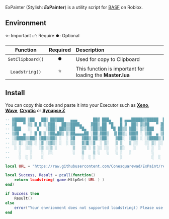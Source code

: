 ExPainter (Stylish: ***Ex*Painter**) is a utility script for [BASF](https://www.roblox.com/games/4435144047 "BASF") on Roblox.

## Environment
⭐: Important
✅: Require
⏺️: Optional

|  Function | Required |          Description                 |
| :--------------:  | :--: | :----------------------------- |
|  `SetClipboard()` | ⏺️ | Used for copy to Clipboard |
|  `Loadstring()`     | ⭐ | This function is important for loading the **Master.lua**  |


## Install
You can copy this code and paste it into your Executor such as **[Xeno](https://www.xeno.now/ "Xeno")**, **[Wave](https://www.getwave.gg/ "Wave")**, **[Cryptic](https://getcryptic.net/ "Cryptic")** or **[Synapse Z](https://synapsez.net/ "Synapse Z")**

```lua
-- ▓█████ ▒██   ██▒ ██▓███   ▄▄▄       ██▓ ███▄    █ ▄▄▄█████▓▓█████  ██▀███  
-- ▓█   ▀ ▒▒ █ █ ▒░▓██░  ██▒▒████▄    ▓██▒ ██ ▀█   █ ▓  ██▒ ▓▒▓█   ▀ ▓██ ▒ ██▒
-- ▒███   ░░  █   ░▓██░ ██▓▒▒██  ▀█▄  ▒██▒▓██  ▀█ ██▒▒ ▓██░ ▒░▒███   ▓██ ░▄█ ▒
-- ▒▓█  ▄  ░ █ █ ▒ ▒██▄█▓▒ ▒░██▄▄▄▄██ ░██░▓██▒  ▐▌██▒░ ▓██▓ ░ ▒▓█  ▄ ▒██▀▀█▄  
-- ░▒████▒▒██▒ ▒██▒▒██▒ ░  ░ ▓█   ▓██▒░██░▒██░   ▓██░  ▒██▒ ░ ░▒████▒░██▓ ▒██▒
-- ░░ ▒░ ░▒▒ ░ ░▓ ░▒▓▒░ ░  ░ ▒▒   ▓▒█░░▓  ░ ▒░   ▒ ▒   ▒ ░░   ░░ ▒░ ░░ ▒▓ ░▒▓░
--  ░ ░  ░░░   ░▒ ░░▒ ░       ▒   ▒▒ ░ ▒ ░░ ░░   ░ ▒░    ░     ░ ░  ░  ░▒ ░ ▒░
--    ░    ░    ░  ░░         ░   ▒    ▒ ░   ░   ░ ░   ░         ░     ░░   ░ 
--    ░  ░ ░    ░                 ░  ░ ░           ░             ░  ░   ░     

local URL = "https://raw.githubusercontent.com/Conesquarewad/ExPaint/refs/heads/main/Master/Main.lua"

local Success, Result = pcall(function()
    return loadstring( game:HttpGet( URL ) )
end)

if Success then
    Result()
else
    error("Your envrionment does not supported loadstring() Please use a different executor")
end
```


